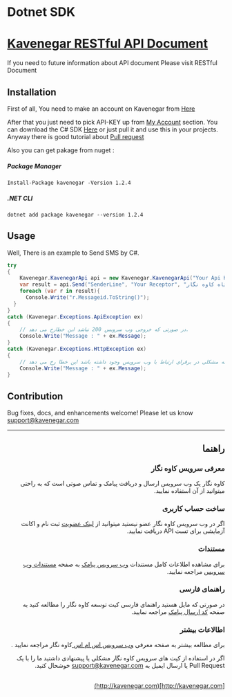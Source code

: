 # Dotnet SDK

# <a href="http://kavenegar.com/rest.html">Kavenegar RESTful API Document</a>
If you need to future information about API document Please visit RESTful Document

## Installation
<p>
First of all, You need to make an account on Kavenegar from <a href="https://panel.kavenegar.com/Client/Membership/Register">Here</a>
</p>
<p>
After that you just need to pick API-KEY up from <a href="http://panel.kavenegar.com/Client/setting/index">My Account</a> section.
You can download the C# SDK <a href="https://github.com/kavenegar/kavenegar-dotnet">Here</a> or just pull it and use this in your projects.
	Anyway there is good tutorial about <a href="http://gun.io/blog/how-to-github-fork-branch-and-pull-request/">Pull  request</a>
</p>
	
Also you can get pakage from nuget :

##### Package Manager
```
Install-Package kavenegar -Version 1.2.4
```
##### .NET CLI
```
dotnet add package kavenegar --version 1.2.4
```



## Usage
Well, There is an example to Send SMS by C#.

```c#
try
{
	Kavenegar.KavenegarApi api = new Kavenegar.KavenegarApi("Your Api Key");
	var result = api.Send("SenderLine", "Your Receptor", "خدمات پیام کوتاه کاوه نگار");
	foreach (var r in result){
	  Console.Write("r.Messageid.ToString()");
  }
}
catch (Kavenegar.Exceptions.ApiException ex) 
{
	// در صورتی که خروجی وب سرویس 200 نباشد این خطارخ می دهد.
	Console.Write("Message : " + ex.Message);
}
catch (Kavenegar.Exceptions.HttpException ex) 
{
	// در زمانی که مشکلی در برقرای ارتباط با وب سرویس وجود داشته باشد این خطا رخ می دهد
	Console.Write("Message : " + ex.Message);
}
```

## Contribution
Bug fixes, docs, and enhancements welcome! Please let us know <a href="mailto:support@kavenegar.com?Subject=SDK" target="_top">support@kavenegar.com</a>
<hr>
<div dir='rtl'>
	
## راهنما

### معرفی سرویس کاوه نگار

کاوه نگار یک وب سرویس ارسال و دریافت پیامک و تماس صوتی است که به راحتی میتوانید از آن استفاده نمایید.

### ساخت حساب کاربری

اگر در وب سرویس کاوه نگار عضو نیستید میتوانید از [لینک عضویت](http://panel.kavenegar.com/client/membership/register) ثبت نام  و اکانت آزمایشی برای تست API دریافت نمایید.

### مستندات

برای مشاهده اطلاعات کامل مستندات [وب سرویس پیامک](http://kavenegar.com/وب-سرویس-پیامک.html)  به صفحه [مستندات وب سرویس](http://kavenegar.com/rest.html) مراجعه نمایید.

### راهنمای فارسی

در صورتی که مایل هستید راهنمای فارسی کیت توسعه کاوه نگار را مطالعه کنید به صفحه [کد ارسال پیامک](http://kavenegar.com/sdk.html) مراجعه نمایید.

### اطالاعات بیشتر
برای مطالعه بیشتر به صفحه معرفی
[وب سرویس اس ام اس ](http://kavenegar.com)
کاوه نگار
مراجعه نمایید .

 اگر در استفاده از کیت های سرویس کاوه نگار مشکلی یا پیشنهادی  داشتید ما را با یک Pull Request  یا  ارسال ایمیل به support@kavenegar.com  خوشحال کنید.
 
##

[http://kavenegar.com](http://kavenegar.com)	

</div>


